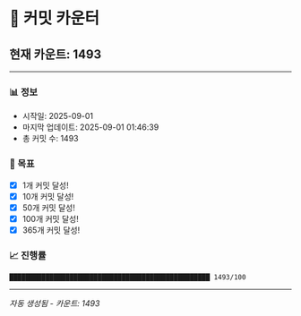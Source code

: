 # 🔢 커밋 카운터

## 현재 카운트: 1493

---

### 📊 정보
- 시작일: 2025-09-01
- 마지막 업데이트: 2025-09-01 01:46:39
- 총 커밋 수: 1493

### 🎯 목표
- [x] 1개 커밋 달성!
- [x] 10개 커밋 달성!
- [x] 50개 커밋 달성!
- [x] 100개 커밋 달성!
- [x] 365개 커밋 달성!

### 📈 진행률
```
██████████████████████████████████████████████████ 1493/100
```

---
*자동 생성됨 - 카운트: 1493*
